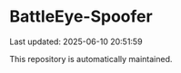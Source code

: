 # BattleEye-Spoofer

Last updated: 2025-06-10 20:51:59

This repository is automatically maintained.
